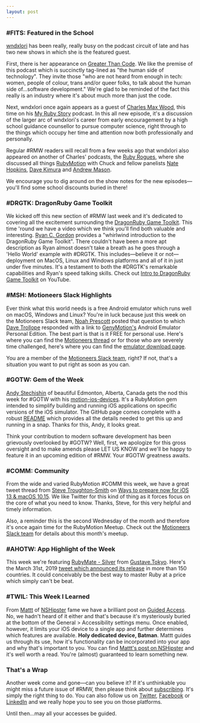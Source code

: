 ```yaml
---
layout: post
---
```

 
### #FITS: Featured in the School

[wndxlori](https://www.getdrip.com/twitter.com/wndxlori?utm_campaign=newsletter&utm_content=23&utm_medium=email&utm_source=rubymotionweekly.com)
has been really, really busy on the podcast circuit of late and has two new shows in which she is the featured guest.

First, there is her appearance on [Greater Than Code](https://www.greaterthancode.com/bringing-the-fun?utm_campaign=newsletter&utm_content=23&utm_medium=email&utm_source=rubymotionweekly.com).
We like the premise of this podcast which is succinctly tag-lined as "the human side of technology". They invite those "who are not heard from enough in tech: women, people of colour, trans and/or queer folks, to talk about the human side of...software development." We're glad to be reminded of the fact this really is an industry where it's about much more than just the code.

Next, wndxlori once again appears as a guest of [Charles Max Wood](https://twitter.com/cmaxw?utm_campaign=newsletter&utm_content=23&utm_medium=email&utm_source=rubymotionweekly.com),
this time on his [My Ruby Story](https://devchat.tv/my-ruby-story/mrs-087-lori-olson/?utm_campaign=newsletter&utm_content=23&utm_medium=email&utm_source=rubymotionweekly.com) 
podcast. In this all new episode, it's a discussion of the larger arc of wndxlori's career from early encouragement by a high school guidance counsellor to pursue computer science, right through to the things which occupy her time and attention now both professionally and personally.

Regular #RMW readers will recall from a few weeks ago that wndxlori also appeared on another of Charles' podcasts, the 
[Ruby Rogues](https://devchat.tv/ruby-rogues/rr-405-rubymotion-with-lori-olson/?utm_campaign=newsletter&utm_content=23&utm_medium=email&utm_source=rubymotionweekly.com),
where she discussed all things [RubyMotion](http://www.rubymotion.com/?utm_campaign=newsletter&utm_content=23&utm_medium=email&utm_source=rubymotionweekly.com)
with Chuck and fellow panelists [Nate Hopkins](https://twitter.com/hopsoft?utm_campaign=newsletter&utm_content=23&utm_medium=email&utm_source=rubymotionweekly.com),
[Dave Kimura](https://twitter.com/kobaltz?utm_campaign=newsletter&utm_content=23&utm_medium=email&utm_source=rubymotionweekly.com)
and [Andrew Mason](https://twitter.com/andrewmcodes?utm_campaign=newsletter&utm_content=23&utm_medium=email&utm_source=rubymotionweekly.com).

We encourage you to dig around on the show notes for the new episodes—you'll find some school discounts buried in there!
 
### #DRGTK: DragonRuby Game Toolkit
 
We kicked off this new section of #RMW last week and it's dedicated to covering all the excitement surrounding the 
[DragonRuby Game Toolkit](https://dragonruby.itch.io/dragonruby-gtk?utm_campaign=newsletter&utm_content=23&utm_medium=email&utm_source=rubymotionweekly.com).
This time 'round we have a video which we think you'll find both valuable and interesting. 
[Ryan C. Gordon](https://en.wikipedia.org/wiki/Ryan_C._Gordon?utm_campaign=newsletter&utm_content=23&utm_medium=email&utm_source=rubymotionweekly.com)
provides a "whirlwind introduction to the DragonRuby Game Toolkit". There couldn't have been a more 
apt description as Ryan almost doesn't take a breath as he goes through a 'Hello World' example with #DRGTK. This 
includes—believe it or not—deployment on MacOS, Linux and Windows platforms and all of it in just under five minutes. 
It's a testament to both the #DRGTK's remarkable capabilities and Ryan's speed talking skills. Check out [Intro to 
DragonRuby Game Toolkit](https://www.youtube.com/watch?utm_campaign=newsletter&utm_content=23&utm_medium=email&utm_source=rubymotionweekly.com&v=DYBRzglsEzU) 
on YouTube. 
 
### #MSH: Motioneers Slack Highlights

Ever think what this world needs is a free Android emulator which runs well on macOS, Windows and Linux? You're in luck 
because just this week on the Motioneers Slack team, [Noah Prescott](https://motioneers.slack.com/team/UJEF4HMEU?utm_campaign=newsletter&utm_content=23&utm_medium=email&utm_source=rubymotionweekly.com) 
posted that question to which [Dave Trollope](https://motioneers.slack.com/team/U5RQ7LZ51?utm_campaign=newsletter&utm_content=23&utm_medium=email&utm_source=rubymotionweekly.com) responded 
with a link to [GenyMotion's](https://www.genymotion.com/?utm_campaign=newsletter&utm_content=23&utm_medium=email&utm_source=rubymotionweekly.com) 
Android Emulator Personal Edition. The best part is that is it FREE for personal use. Here's 
where you can find the [Motioneers thread](https://motioneers.slack.com/archives/C055RDLS0/p1557065537365800?utm_campaign=newsletter&utm_content=23&utm_medium=email&utm_source=rubymotionweekly.com) 
or for those who are severely time challenged, here's where you can find the [emulator download page](https://www.genymotion.com/fun-zone/?utm_campaign=newsletter&utm_content=23&utm_medium=email&utm_source=rubymotionweekly.com).

You are a member of the [Motioneers Slack team](https://motioneers.slack.com/?utm_campaign=newsletter&utm_content=23&utm_medium=email&utm_source=rubymotionweekly.com), right? If not, that's a situation you want to put right as soon as you can.

### #GOTW: Gem of the Week

[Andy Stechishin](https://github.com/astechishin?utm_campaign=newsletter&utm_content=23&utm_medium=email&utm_source=rubymotionweekly.com)
of beautiful Edmonton, Alberta, Canada gets the nod this week for #GOTW with his [motion-ios-devices](https://github.com/astechishin/motion-ios-devices?utm_campaign=newsletter&utm_content=23&utm_medium=email&utm_source=rubymotionweekly.com). 
It's a RubyMotion gem intended to simplify building and running iOS applications on specific versions of the iOS 
simulator. The GitHub page comes complete with a robust [README](https://github.com/astechishin/motion-ios-devices?utm_campaign=newsletter&utm_content=23&utm_medium=email&utm_source=rubymotionweekly.com#motion-ios-devices) 
which provides all the details needed to get this up and running in a snap. Thanks for this, Andy, it looks great.

Think your contribution to modern software development has been grievously overlooked by #GOTW? Well, first, we apologize for this gross oversight and to make amends please LET US KNOW and we'll be happy to feature it in an upcoming edition of #RMW. Your #GOTW greatness awaits.

### #COMM: Community

From the wide and varied RubyMotion #COMM this week, we have a great tweet thread from [Steve Troughton-Smith](https://twitter.com/stroughtonsmith?utm_campaign=newsletter&utm_content=23&utm_medium=email&utm_source=rubymotionweekly.com)
on [Ways to prepare now for iOS 13 & macOS 10.15](https://twitter.com/stroughtonsmith/status/1118208644510703616?utm_campaign=newsletter&utm_content=23&utm_medium=email&utm_source=rubymotionweekly.com).
We like Twitter for this kind of thing as it forces focus on the core of what you need to know. Thanks, Steve, for this very helpful and timely information.

Also, a reminder this is the second Wednesday of the month and therefore it's once again time for the RubyMotion Meetup.
Check out the [Motioneers Slack team](https://motioneers.slack.com/archives/C1DFJ9ES1/p1557197259014000?utm_campaign=newsletter&utm_content=23&utm_medium=email&utm_source=rubymotionweekly.com) 
for details about this month's meetup.

### #AHOTW: App Highlight of the Week

This week we're featuring [RubyMate - Silver](https://itunes.apple.com/us/app/rubymate-silver/id1458172493?l=ja&ls=1&mt=8&utm_campaign=newsletter&utm_content=23&utm_medium=email&utm_source=rubymotionweekly.com) 
from [Gustave.Tokyo](https://twitter.com/GustaveTokyo?utm_campaign=newsletter&utm_content=23&utm_medium=email&utm_source=rubymotionweekly.com). 
Here's the March 31st, 2019 [tweet which announced its release](https://twitter.com/GustaveTokyo/status/1112195562567135232?utm_campaign=newsletter&utm_content=23&utm_medium=email&utm_source=rubymotionweekly.com)
in more than 150 countries. It could conceivably be the best way to master Ruby at a price which simply can't be beat.

### #TWIL: This Week I Learned

From [Mattt](https://twitter.com/mattt?utm_campaign=newsletter&utm_content=23&utm_medium=email&utm_source=rubymotionweekly.com) 
of [NSHipster](https://twitter.com/NSHipster?utm_campaign=newsletter&utm_content=23&utm_medium=email&utm_source=rubymotionweekly.com) 
fame we have a brilliant post on [Guided Access](https://support.apple.com/en-ca/HT202612?utm_campaign=newsletter&utm_content=23&utm_medium=email&utm_source=rubymotionweekly.com). 
No, we hadn't heard of it either and that's 
because it's mysteriously buried at the bottom of the General > Accessibility settings menu. Once enabled, however, it 
limits your iOS device to a single app and further determines which features are available. **Holy dedicated device, 
Batman**. Mattt guides us through its use, how it's functionality can be incorporated into your app and why that's 
important to you. You can find [Mattt's post on NSHipster](https://nshipster.com/guided-access/?utm_campaign=newsletter&utm_content=23&utm_medium=email&utm_source=rubymotionweekly.com)
and it's well worth a read. You're (almost) guaranteed to learn something new.
  
### That's a Wrap

Another week come and gone—can you believe it? If it's unthinkable you might miss a future issue of #RMW, then please think about [subscribing](https://www.getdrip.com/forms/482172082/submissions/new?utm_campaign=newsletter&utm_content=15&utm_medium=email&utm_source=rubymotionweekly.com).
It's simply the right thing to do. You can also follow us on [Twitter](https://twitter.com/wndxschool?utm_campaign=newsletter&utm_content=15&utm_medium=email&utm_source=rubymotionweekly.com),
[Facebook](https://www.facebook.com/wndxschool?utm_campaign=newsletter&utm_content=15&utm_medium=email&utm_source=rubymotionweekly.com) 
or [LinkedIn](https://www.linkedin.com/company/wndxschool?utm_campaign=newsletter&utm_content=15&utm_medium=email&utm_source=rubymotionweekly.com) and we really hope you to see you on those platforms.
                                                                                                                                                   
Until then...may all your accesses be guided.